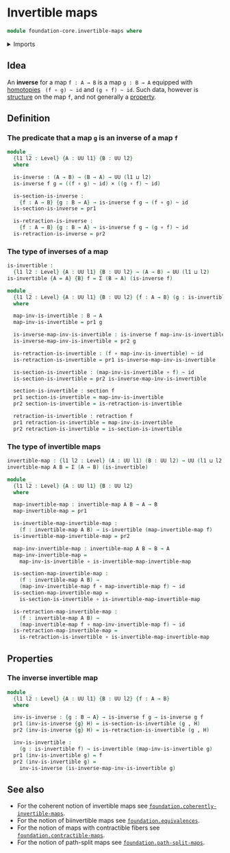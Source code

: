 # Invertible maps

```agda
module foundation-core.invertible-maps where
```

<details><summary>Imports</summary>

```agda
open import foundation.dependent-pair-types
open import foundation.universe-levels

open import foundation-core.cartesian-product-types
open import foundation-core.function-types
open import foundation-core.homotopies
open import foundation-core.retractions
open import foundation-core.sections
```

</details>

## Idea

An **inverse** for a map `f : A → B` is a map `g : B → A` equipped with
[homotopies](foundation-core.homotopies.md) ` (f ∘ g) ~ id` and `(g ∘ f) ~ id`.
Such data, however is [structure](foundation.structure.md) on the map `f`, and
not generally a [property](foundation-core.propositions.md).

## Definition

### The predicate that a map `g` is an inverse of a map `f`

```agda
module _
  {l1 l2 : Level} {A : UU l1} {B : UU l2}
  where

  is-inverse : (A → B) → (B → A) → UU (l1 ⊔ l2)
  is-inverse f g = ((f ∘ g) ~ id) × ((g ∘ f) ~ id)

  is-section-is-inverse :
    {f : A → B} {g : B → A} → is-inverse f g → (f ∘ g) ~ id
  is-section-is-inverse = pr1

  is-retraction-is-inverse :
    {f : A → B} {g : B → A} → is-inverse f g → (g ∘ f) ~ id
  is-retraction-is-inverse = pr2
```

### The type of inverses of a map

```agda
is-invertible :
  {l1 l2 : Level} {A : UU l1} {B : UU l2} → (A → B) → UU (l1 ⊔ l2)
is-invertible {A = A} {B} f = Σ (B → A) (is-inverse f)

module _
  {l1 l2 : Level} {A : UU l1} {B : UU l2} {f : A → B} (g : is-invertible f)
  where

  map-inv-is-invertible : B → A
  map-inv-is-invertible = pr1 g

  is-inverse-map-inv-is-invertible : is-inverse f map-inv-is-invertible
  is-inverse-map-inv-is-invertible = pr2 g

  is-retraction-is-invertible : (f ∘ map-inv-is-invertible) ~ id
  is-retraction-is-invertible = pr1 is-inverse-map-inv-is-invertible

  is-section-is-invertible : (map-inv-is-invertible ∘ f) ~ id
  is-section-is-invertible = pr2 is-inverse-map-inv-is-invertible

  section-is-invertible : section f
  pr1 section-is-invertible = map-inv-is-invertible
  pr2 section-is-invertible = is-retraction-is-invertible

  retraction-is-invertible : retraction f
  pr1 retraction-is-invertible = map-inv-is-invertible
  pr2 retraction-is-invertible = is-section-is-invertible
```

### The type of invertible maps

```agda
invertible-map : {l1 l2 : Level} (A : UU l1) (B : UU l2) → UU (l1 ⊔ l2)
invertible-map A B = Σ (A → B) (is-invertible)

module _
  {l1 l2 : Level} {A : UU l1} {B : UU l2}
  where

  map-invertible-map : invertible-map A B → A → B
  map-invertible-map = pr1

  is-invertible-map-invertible-map :
    (f : invertible-map A B) → is-invertible (map-invertible-map f)
  is-invertible-map-invertible-map = pr2

  map-inv-invertible-map : invertible-map A B → B → A
  map-inv-invertible-map =
    map-inv-is-invertible ∘ is-invertible-map-invertible-map

  is-section-map-invertible-map :
    (f : invertible-map A B) →
    (map-inv-invertible-map f ∘ map-invertible-map f) ~ id
  is-section-map-invertible-map =
    is-section-is-invertible ∘ is-invertible-map-invertible-map

  is-retraction-map-invertible-map :
    (f : invertible-map A B) →
    (map-invertible-map f ∘ map-inv-invertible-map f) ~ id
  is-retraction-map-invertible-map =
    is-retraction-is-invertible ∘ is-invertible-map-invertible-map
```

## Properties

### The inverse invertible map

```agda
module _
  {l1 l2 : Level} {A : UU l1} {B : UU l2} {f : A → B}
  where

  inv-is-inverse : {g : B → A} → is-inverse f g → is-inverse g f
  pr1 (inv-is-inverse {g} H) = is-section-is-invertible (g , H)
  pr2 (inv-is-inverse {g} H) = is-retraction-is-invertible (g , H)

  inv-is-invertible :
    (g : is-invertible f) → is-invertible (map-inv-is-invertible g)
  pr1 (inv-is-invertible g) = f
  pr2 (inv-is-invertible g) =
    inv-is-inverse (is-inverse-map-inv-is-invertible g)
```

## See also

- For the coherent notion of invertible maps see
  [`foundation.coherently-invertible-maps`](foundation.coherently-invertible-maps.md).
- For the notion of biinvertible maps see
  [`foundation.equivalences`](foundation.equivalences.md).
- For the notion of maps with contractible fibers see
  [`foundation.contractible-maps`](foundation.contractible-maps.md).
- For the notion of path-split maps see
  [`foundation.path-split-maps`](foundation.path-split-maps.md).
